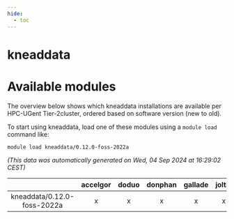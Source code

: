 ```yaml
---
hide:
  - toc
---
```


kneaddata
=========

# Available modules


The overview below shows which kneaddata installations are available per HPC-UGent Tier-2cluster, ordered based on software version (new to old).

To start using kneaddata, load one of these modules using a `module load` command like:

```shell
module load kneaddata/0.12.0-foss-2022a
```

*(This data was automatically generated on Wed, 04 Sep 2024 at 16:29:02 CEST)*  

| |accelgor|doduo|donphan|gallade|joltik|shinx|skitty|
| :---: | :---: | :---: | :---: | :---: | :---: | :---: | :---: |
|kneaddata/0.12.0-foss-2022a|x|x|x|x|x|-|x|
